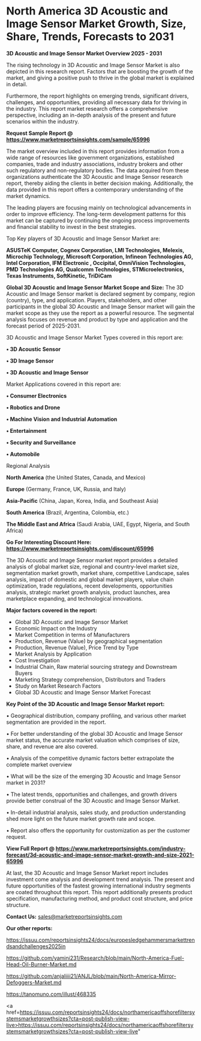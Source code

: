 # North America 3D Acoustic and Image Sensor Market Growth, Size, Share, Trends, Forecasts to 2031

<Strong> 3D Acoustic and Image Sensor Market Overview 2025 - 2031</strong>

The rising technology in 3D Acoustic and Image Sensor Market is also depicted in this research report. Factors that are boosting the growth of the market, and giving a positive push to thrive in the global market is explained in detail.

Furthermore, the report highlights on emerging trends, significant drivers, challenges, and opportunities, providing all necessary data for thriving in the industry. This report market research offers a comprehensive perspective, including an in-depth analysis of the present and future scenarios within the industry.

<strong>Request Sample Report @ <a href=https://www.marketreportsinsights.com/sample/65996>https://www.marketreportsinsights.com/sample/65996</a></strong>

The market overview included in this report provides information from a wide range of resources like government organizations, established companies, trade and industry associations, industry brokers and other such regulatory and non-regulatory bodies. The data acquired from these organizations authenticate the 3D Acoustic and Image Sensor research report, thereby aiding the clients in better decision making. Additionally, the data provided in this report offers a contemporary understanding of the market dynamics.

The leading players are focusing mainly on technological advancements in order to improve efficiency. The long-term development patterns for this market can be captured by continuing the ongoing process improvements and financial stability to invest in the best strategies.

Top Key players of 3D Acoustic and Image Sensor Market are:

<strong>ASUSTeK Computer, Cognex Corporation, LMI Technologies, Melexis, Microchip Technology, Microsoft Corporation, Infineon Technologies AG, Intel Corporation, IFM Electronic , Occipital, OmniVision Technologies, PMD Technologies AG, Qualcomm Technologies, STMicroelectronics, Texas Instruments, SoftKinetic, TriDiCam</strong>

<strong><b>Global 3D Acoustic and Image Sensor Market Scope and Size:</b></strong>
The 3D Acoustic and Image Sensor market is declared segment by company, region (country), type, and application. Players, stakeholders, and other participants in the global 3D Acoustic and Image Sensor market will gain the market scope as they use the report as a powerful resource. The segmental analysis focuses on revenue and product by type and application and the forecast period of 2025-2031.

3D Acoustic and Image Sensor Market Types covered in this report are:

<strong>• 3D Acoustic Sensor

• 3D Image Sensor

• 3D Acoustic and Image Sensor</strong>

Market Applications covered in this report are:

<strong>• Consumer Electronics

• Robotics and Drone

• Machine Vision and Industrial Automation

• Entertainment

• Security and Surveillance

• Automobile</strong> 

Regional Analysis

<strong>North America</strong> (the United States, Canada, and Mexico)

<strong>Europe</strong> (Germany, France, UK, Russia, and Italy)

<strong>Asia-Pacific</strong> (China, Japan, Korea, India, and Southeast Asia)

<strong>South America</strong> (Brazil, Argentina, Colombia, etc.)

<strong>The Middle East and Africa</strong> (Saudi Arabia, UAE, Egypt, Nigeria, and South Africa)

<strong>Go For Interesting Discount Here: <a href=https://www.marketreportsinsights.com/discount/65996>https://www.marketreportsinsights.com/discount/65996</a></strong>

The 3D Acoustic and Image Sensor market report provides a detailed analysis of global market size, regional and country-level market size, segmentation market growth, market share, competitive Landscape, sales analysis, impact of domestic and global market players, value chain optimization, trade regulations, recent developments, opportunities analysis, strategic market growth analysis, product launches, area marketplace expanding, and technological innovations.

<strong><b>Major factors covered in the report:</b></strong>
<ul>
  <li>Global 3D Acoustic and Image Sensor Market </li>
  <li>Economic Impact on the Industry</li>
  <li>Market Competition in terms of Manufacturers</li>
  <li>Production, Revenue (Value) by geographical segmentation</li>
  <li>Production, Revenue (Value), Price Trend by Type</li>
  <li>Market Analysis by Application</li>
  <li>Cost Investigation</li>
  <li>Industrial Chain, Raw material sourcing strategy and Downstream Buyers</li>
  <li>Marketing Strategy comprehension, Distributors and Traders</li>
  <li>Study on Market Research Factors</li>
  <li>Global 3D Acoustic and Image Sensor Market Forecast</li>
</ul>

<strong><b>Key Point of the 3D Acoustic and Image Sensor Market report:</b></strong>

• Geographical distribution, company profiling, and various other market segmentation are provided in the report.

• For better understanding of the global 3D Acoustic and Image Sensor market status, the accurate market valuation which comprises of size, share, and revenue are also covered.

• Analysis of the competitive dynamic factors better extrapolate the complete market overview

• What will be the size of the emerging 3D Acoustic and Image Sensor market in 2031?

• The latest trends, opportunities and challenges, and growth drivers provide better construal of the 3D Acoustic and Image Sensor Market.

• In-detail industrial analysis, sales study, and production understanding shed more light on the future market growth rate and scope.

• Report also offers the opportunity for customization as per the customer request.

<strong><b>View Full Report @ <a href=https://www.marketreportsinsights.com/industry-forecast/3d-acoustic-and-image-sensor-market-growth-and-size-2021-65996>https://www.marketreportsinsights.com/industry-forecast/3d-acoustic-and-image-sensor-market-growth-and-size-2021-65996</a></b></strong>


At last, the 3D Acoustic and Image Sensor Market report includes investment come analysis and development trend analysis. The present and future opportunities of the fastest growing international industry segments are coated throughout this report. This report additionally presents product specification, manufacturing method, and product cost structure, and price structure.

<strong>Contact Us:</strong>
sales@marketreportsinsights.com

<strong>Our other reports:</strong>

<a href=https://issuu.com/reportsinsights24/docs/europesledgehammersmarkettrendsandchallenges2025in>https://issuu.com/reportsinsights24/docs/europesledgehammersmarkettrendsandchallenges2025in</a>

<a href=https://github.com/yamini231/Research/blob/main/North-America-Fuel-Head-Oil-Burner-Market.md>https://github.com/yamini231/Research/blob/main/North-America-Fuel-Head-Oil-Burner-Market.md</a>

<a href=https://github.com/anjaliiii21/ANJL/blob/main/North-America-Mirror-Defoggers-Market.md>https://github.com/anjaliiii21/ANJL/blob/main/North-America-Mirror-Defoggers-Market.md</a>

<a href=https://tanomuno.com/illust/468335>https://tanomuno.com/illust/468335</a>

<a href=https://issuu.com/reportsinsights24/docs/northamericaoffshorefiltersystemsmarketgrowthsizes?cta=post-publish-view-live>https://issuu.com/reportsinsights24/docs/northamericaoffshorefiltersystemsmarketgrowthsizes?cta=post-publish-view-live</a>"
